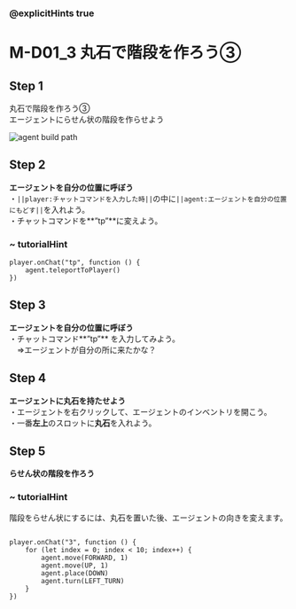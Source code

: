 ### @explicitHints true

# M-D01_3 丸石で階段を作ろう③　

## Step 1
丸石で階段を作ろう③  
エージェントにらせん状の階段を作らせよう

![agent build path](https://teck89.xsrv.jp/MEE_tutorial/img/M-D01_3.png)

## Step 2
**エージェントを自分の位置に呼ぼう**  
・``||player:チャットコマンドを入力した時||``の中に``||agent:エージェントを自分の位置にもどす||``を入れよう。  
・チャットコマンドを**”tp”**に変えよう。

### ~ tutorialHint

```blocks
player.onChat("tp", function () {
    agent.teleportToPlayer()	
})

```

## Step 3
**エージェントを自分の位置に呼ぼう**  
・チャットコマンド**”tp”** を入力してみよう。  
　⇒エージェントが自分の所に来たかな？

## Step 4
**エージェントに丸石を持たせよう**  
・エージェントを右クリックして、エージェントのインベントリを開こう。  
・一番**左上**のスロットに**丸石**を入れよう。

## Step 5
**らせん状の階段を作ろう** 

### ~ tutorialHint

階段をらせん状にするには、丸石を置いた後、エージェントの向きを変えます。

```blocks

player.onChat("3", function () {
    for (let index = 0; index < 10; index++) {
        agent.move(FORWARD, 1)
        agent.move(UP, 1)
        agent.place(DOWN)
        agent.turn(LEFT_TURN)
    }
})


```
